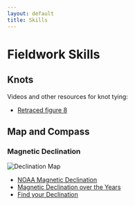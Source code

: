 ```yaml
---
layout: default
title: Skills
---
```

# Fieldwork Skills  
## Knots  
Videos and other resources for knot tying:  
- [Retraced figure 8]()  

## Map and Compass  
### Magnetic Declination  
![Declination Map](https://duq.box.com/shared/static/jo790qwymbc3cl7k2rl9pie1t1mkqnu1.jpg)  

- [NOAA Magnetic Declination](https://youtu.be/WwIKx96q8lE)  
- [Magnetic Declination over the Years](https://www.ncei.noaa.gov/maps/historical_declination/)  
- [Find your Declination](https://www.ngdc.noaa.gov/geomag/calculators/magcalc.shtml#declination)  

